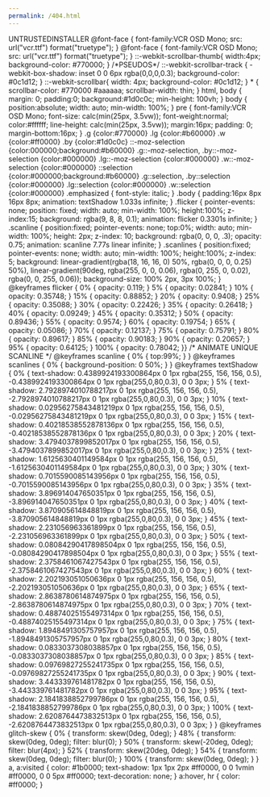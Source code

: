 ```yaml
---
permalink: /404.html
---
```


  UNTRUSTEDINSTALLER  @font-face { font-family:VCR OSD Mono; src: url("vcr.ttf") format("truetype"); } @font-face { font-family:VCR OSD Mono; src: url("vcr.ttf") format("truetype"); } ::-webkit-scrollbar-thumb{ width:4px; background-color: #770000; } /\*PSEUDOS\*/ ::-webkit-scrollbar-track { -webkit-box-shadow: inset 0 0 6px rgba(0,0,0,0.3); background-color: #0c1d12; } ::-webkit-scrollbar{ width: 4px; background-color: #0c1d12; } \* { scrollbar-color: #770000 #aaaaaa; scrollbar-width: thin; } html, body { margin: 0; padding:0; background:#1d0c0c; min-height: 100vh; } body { position:absolute; width: auto; min-width: 100%; } pre { font-family:VCR OSD Mono; font-size: calc(min(25px, 3.5vw)); font-weight:normal; color:#ffffff; line-height: calc(min(25px, 3.5vw)); margin:16px; padding: 0; margin-bottom:16px; } .g {color:#770000} .lg {color:#b60000} .w {color:#ff0000} .by {color:#1d0c0c} ::-moz-selection {color:000000;background:#b60000} .g::-moz-selection, .by::-moz-selection {color:#000000} .lg::-moz-selection {color:#000000} .w::-moz-selection {color:#000000} ::selection {color:#000000;background:#b60000} .g::selection, .by::selection {color:#000000} .lg::selection {color:#000000} .w::selection {color:#000000} .emphasized { font-style: italic; } .body { padding:16px 8px 16px 8px; animation: textShadow 1.033s infinite; } .flicker { pointer-events: none; position: fixed; width: auto; min-width: 100%; height:100%; z-index:15; background: rgba(9, 8, 8, 0.1); animation: flicker 0.3301s infinite; } .scanline { position:fixed; pointer-events: none; top:0%; width: auto; min-width: 100%; height: 2px; z-index: 10; background: rgba(0, 0, 0, .3); opacity: 0.75; animation: scanline 7.77s linear infinite; } .scanlines { position:fixed; pointer-events: none; width: auto; min-width: 100%; height:100%; z-index: 5; background: linear-gradient(rgba(18, 16, 16, 0) 50%, rgba(0, 0, 0, 0.25) 50%), linear-gradient(90deg, rgba(255, 0, 0, 0.06), rgba(0, 255, 0, 0.02), rgba(0, 0, 255, 0.06)); background-size: 100% 2px, 3px 100%; } @keyframes flicker { 0% { opacity: 0.119; } 5% { opacity: 0.02841; } 10% { opacity: 0.35748; } 15% { opacity: 0.88852; } 20% { opacity: 0.9408; } 25% { opacity: 0.35088; } 30% { opacity: 0.22426; } 35% { opacity: 0.26418; } 40% { opacity: 0.09249; } 45% { opacity: 0.35312; } 50% { opacity: 0.89436; } 55% { opacity: 0.9574; } 60% { opacity: 0.19754; } 65% { opacity: 0.05086; } 70% { opacity: 0.12137; } 75% { opacity: 0.75791; } 80% { opacity: 0.89617; } 85% { opacity: 0.90183; } 90% { opacity: 0.20657; } 95% { opacity: 0.64125; } 100% { opacity: 0.78042; }} /\* ANIMATE UNIQUE SCANLINE \*/ @keyframes scanline { 0% { top:99%; } } @keyframes scanlines { 0% { background-position: 0 50%; } } @keyframes textShadow { 0% { text-shadow: 0.4389924193300864px 0 1px rgba(255, 156, 156, 0.5), -0.4389924193300864px 0 1px rgba(255,0,80,0.3), 0 0 3px; } 5% { text-shadow: 2.7928974010788217px 0 1px rgba(255, 156, 156, 0.5), -2.7928974010788217px 0 1px rgba(255,0,80,0.3), 0 0 3px; } 10% { text-shadow: 0.02956275843481219px 0 1px rgba(255, 156, 156, 0.5), -0.02956275843481219px 0 1px rgba(255,0,80,0.3), 0 0 3px; } 15% { text-shadow: 0.40218538552878136px 0 1px rgba(255, 156, 156, 0.5), -0.40218538552878136px 0 1px rgba(255,0,80,0.3), 0 0 3px; } 20% { text-shadow: 3.4794037899852017px 0 1px rgba(255, 156, 156, 0.5), -3.4794037899852017px 0 1px rgba(255,0,80,0.3), 0 0 3px; } 25% { text-shadow: 1.6125630401149584px 0 1px rgba(255, 156, 156, 0.5), -1.6125630401149584px 0 1px rgba(255,0,80,0.3), 0 0 3px; } 30% { text-shadow: 0.7015590085143956px 0 1px rgba(255, 156, 156, 0.5), -0.7015590085143956px 0 1px rgba(255,0,80,0.3), 0 0 3px; } 35% { text-shadow: 3.896914047650351px 0 1px rgba(255, 156, 156, 0.5), -3.896914047650351px 0 1px rgba(255,0,80,0.3), 0 0 3px; } 40% { text-shadow: 3.870905614848819px 0 1px rgba(255, 156, 156, 0.5), -3.870905614848819px 0 1px rgba(255,0,80,0.3), 0 0 3px; } 45% { text-shadow: 2.231056963361899px 0 1px rgba(255, 156, 156, 0.5), -2.231056963361899px 0 1px rgba(255,0,80,0.3), 0 0 3px; } 50% { text-shadow: 0.08084290417898504px 0 1px rgba(255, 156, 156, 0.5), -0.08084290417898504px 0 1px rgba(255,0,80,0.3), 0 0 3px; } 55% { text-shadow: 2.3758461067427543px 0 1px rgba(255, 156, 156, 0.5), -2.3758461067427543px 0 1px rgba(255,0,80,0.3), 0 0 3px; } 60% { text-shadow: 2.202193051050636px 0 1px rgba(255, 156, 156, 0.5), -2.202193051050636px 0 1px rgba(255,0,80,0.3), 0 0 3px; } 65% { text-shadow: 2.8638780614874975px 0 1px rgba(255, 156, 156, 0.5), -2.8638780614874975px 0 1px rgba(255,0,80,0.3), 0 0 3px; } 70% { text-shadow: 0.48874025155497314px 0 1px rgba(255, 156, 156, 0.5), -0.48874025155497314px 0 1px rgba(255,0,80,0.3), 0 0 3px; } 75% { text-shadow: 1.8948491305757957px 0 1px rgba(255, 156, 156, 0.5), -1.8948491305757957px 0 1px rgba(255,0,80,0.3), 0 0 3px; } 80% { text-shadow: 0.0833037308038857px 0 1px rgba(255, 156, 156, 0.5), -0.0833037308038857px 0 1px rgba(255,0,80,0.3), 0 0 3px; } 85% { text-shadow: 0.09769827255241735px 0 1px rgba(255, 156, 156, 0.5), -0.09769827255241735px 0 1px rgba(255,0,80,0.3), 0 0 3px; } 90% { text-shadow: 3.443339761481782px 0 1px rgba(255, 156, 156, 0.5), -3.443339761481782px 0 1px rgba(255,0,80,0.3), 0 0 3px; } 95% { text-shadow: 2.1841838852799786px 0 1px rgba(255, 156, 156, 0.5), -2.1841838852799786px 0 1px rgba(255,0,80,0.3), 0 0 3px; } 100% { text-shadow: 2.6208764473832513px 0 1px rgba(255, 156, 156, 0.5), -2.6208764473832513px 0 1px rgba(255,0,80,0.3), 0 0 3px; } } @keyframes glitch-skew { 0% { transform: skew(0deg, 0deg); } 48% { transform: skew(0deg, 0deg); filter: blur(0); } 50% { transform: skew(-20deg, 0deg); filter: blur(4px); } 52% { transform: skew(20deg, 0deg); } 54% { transform: skew(0deg, 0deg); filter: blur(0); } 100% { transform: skew(0deg, 0deg); } } a, a:visited { color: #1b0000; text-shadow: 1px 1px 2px #ff0000, 0 0 1vmin #ff0000, 0 0 5px #ff0000; text-decoration: none; } a:hover, hr { color: #ff0000; }

